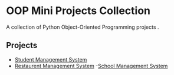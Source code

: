 # OOP Mini Projects Collection

A collection of Python Object-Oriented Programming projects .

## Projects
- [Student Management System](./student-management-system/)
- [Restaurent Management System](./Restaurent_management/)
-[School Management System](./school_management/)
